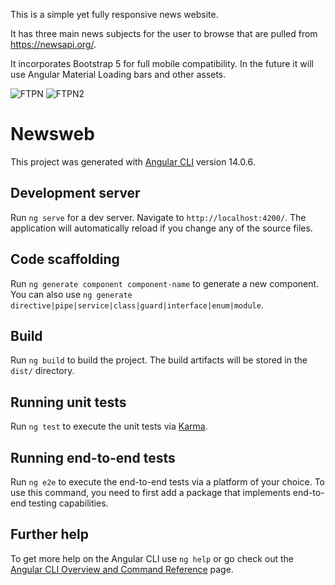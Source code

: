 This is a simple yet fully responsive news website.

It has three main news subjects for the user to browse that are pulled from https://newsapi.org/.

It incorporates Bootstrap 5 for full mobile compatibility. In the future it will use Angular Material Loading bars and other assets.

![FTPN](https://user-images.githubusercontent.com/48900828/206587572-1c857175-2ba8-46a8-8c7e-c5918ba8eb2e.PNG)
![FTPN2](https://user-images.githubusercontent.com/48900828/206587577-135c17ec-ce96-4512-9155-92feeab3d18b.PNG)


# Newsweb

This project was generated with [Angular CLI](https://github.com/angular/angular-cli) version 14.0.6.

## Development server

Run `ng serve` for a dev server. Navigate to `http://localhost:4200/`. The application will automatically reload if you change any of the source files.

## Code scaffolding

Run `ng generate component component-name` to generate a new component. You can also use `ng generate directive|pipe|service|class|guard|interface|enum|module`.

## Build

Run `ng build` to build the project. The build artifacts will be stored in the `dist/` directory.

## Running unit tests

Run `ng test` to execute the unit tests via [Karma](https://karma-runner.github.io).

## Running end-to-end tests

Run `ng e2e` to execute the end-to-end tests via a platform of your choice. To use this command, you need to first add a package that implements end-to-end testing capabilities.

## Further help

To get more help on the Angular CLI use `ng help` or go check out the [Angular CLI Overview and Command Reference](https://angular.io/cli) page.
